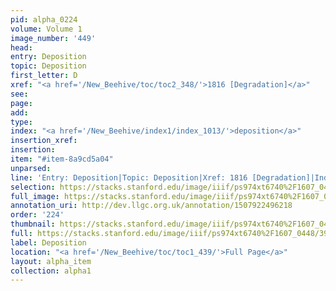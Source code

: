 ```yaml
---
pid: alpha_0224
volume: Volume 1
image_number: '449'
head: 
entry: Deposition
topic: Deposition
first_letter: D
xref: "<a href='/New_Beehive/toc/toc2_348/'>1816 [Degradation]</a>"
see: 
page: 
add: 
type: 
index: "<a href='/New_Beehive/index1/index_1013/'>deposition</a>"
insertion_xref: 
insertion: 
item: "#item-8a9cd5a04"
unparsed: 
line: 'Entry: Deposition|Topic: Deposition|Xref: 1816 [Degradation]|Index: deposition|#item-8a9cd5a04'
selection: https://stacks.stanford.edu/image/iiif/ps974xt6740%2F1607_0448/395,1319,3024,264/full/0/default.jpg
full_image: https://stacks.stanford.edu/image/iiif/ps974xt6740%2F1607_0448/full/full/0/default.jpg
annotation_uri: http://dev.llgc.org.uk/annotation/1507922496218
order: '224'
thumbnail: https://stacks.stanford.edu/image/iiif/ps974xt6740%2F1607_0448/395,1319,600,180/250,/0/default.jpg
full: https://stacks.stanford.edu/image/iiif/ps974xt6740%2F1607_0448/395,1319,3024,264/full/0/default.jpg
label: Deposition
location: "<a href='/New_Beehive/toc/toc1_439/'>Full Page</a>"
layout: alpha_item
collection: alpha1
---
```

